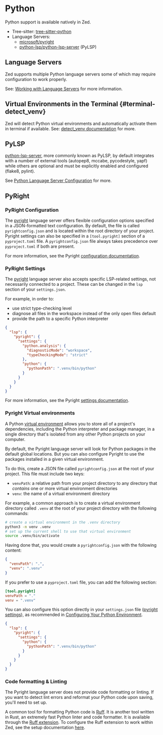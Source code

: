 # Python

Python support is available natively in Zed.

- Tree-sitter: [tree-sitter-python](https://github.com/zed-industries/tree-sitter-python)
- Language Servers:
  - [microsoft/pyright](https://github.com/microsoft/pyright)
  - [python-lsp/python-lsp-server](https://github.com/python-lsp/python-lsp-server) (PyLSP)

## Language Servers

Zed supports multiple Python language servers some of which may require configuration to work properly.

See: [Working with Language Servers](https://zed.dev/docs/configuring-languages#working-with-language-servers) for more information.

## Virtual Environments in the Terminal {#terminal-detect_venv}

Zed will detect Python virtual environments and automatically activate them in terminal if available.
See: [detect_venv documentation](../configuring-zed.md#terminal-detect_venv) for more.

## PyLSP

[python-lsp-server](https://github.com/python-lsp/python-lsp-server/), more commonly known as PyLSP, by default integrates with a number of external tools (autopep8, mccabe, pycodestyle, yapf) while others are optional and must be explicitly enabled and configured (flake8, pylint).

See [Python Language Server Configuration](https://github.com/python-lsp/python-lsp-server/blob/develop/CONFIGURATION.md) for more.

## PyRight

### PyRight Configuration

The [pyright](https://github.com/microsoft/pyright) language server offers flexible configuration options specified in a JSON-formatted text configuration. By default, the file is called `pyrightconfig.json` and is located within the root directory of your project. Pyright settings can also be specified in a `[tool.pyright]` section of a `pyproject.toml` file. A `pyrightconfig.json` file always takes precedence over `pyproject.toml` if both are present.

For more information, see the Pyright [configuration documentation](https://microsoft.github.io/pyright/#/configuration).

### PyRight Settings

The [pyright](https://github.com/microsoft/pyright) language server also accepts specific LSP-related settings, not necessarily connected to a project. These can be changed in the `lsp` section of your `settings.json`.

For example, in order to:

- use strict type-checking level
- diagnose all files in the workspace instead of the only open files default
- provide the path to a specific Python interpreter

```json
{
  "lsp": {
    "pyright": {
      "settings": {
        "python.analysis": {
          "diagnosticMode": "workspace",
          "typeCheckingMode": "strict"
        },
        "python": {
          "pythonPath": ".venv/bin/python"
        }
      }
    }
  }
}
```

For more information, see the Pyright [settings documentation](https://microsoft.github.io/pyright/#/settings).

### Pyright Virtual environments

A Python [virtual environment](https://docs.python.org/3/tutorial/venv.html) allows you to store all of a project's dependencies, including the Python interpreter and package manager, in a single directory that's isolated from any other Python projects on your computer.

By default, the Pyright language server will look for Python packages in the default global locations. But you can also configure Pyright to use the packages installed in a given virtual environment.

To do this, create a JSON file called `pyrightconfig.json` at the root of your project. This file must include two keys:

- `venvPath`: a relative path from your project directory to any directory that _contains_ one or more virtual environment directories
- `venv`: the name of a virtual environment directory

For example, a common approach is to create a virtual environment directory called `.venv` at the root of your project directory with the following commands:

```sh
# create a virtual environment in the .venv directory
python3 -m venv .venv
# set up the current shell to use that virtual environment
source .venv/bin/activate
```

Having done that, you would create a `pyrightconfig.json` with the following content:

```json
{
  "venvPath": ".",
  "venv": ".venv"
}
```

If you prefer to use a `pyproject.toml` file, you can add the following section:

```toml
[tool.pyright]
venvPath = "."
venv = ".venv"
```

You can also configure this option directly in your `settings.json` file ([pyright settings](#pyright-settings)), as recommended in [Configuring Your Python Environment](https://microsoft.github.io/pyright/#/import-resolution?id=configuring-your-python-environment).

```json
{
  "lsp": {
    "pyright": {
      "settings": {
        "python": {
          "pythonPath": ".venv/bin/python"
        }
      }
    }
  }
}
```

### Code formatting & Linting

The Pyright language server does not provide code formatting or linting. If you want to detect lint errors and reformat your Python code upon saving, you'll need to set up.

A common tool for formatting Python code is [Ruff](https://docs.astral.sh/ruff/). It is another tool written in Rust, an extremely fast Python linter and code formatter. It is available through the [Ruff extension](https://github.com/zed-industries/zed/tree/main/extensions/ruff/). To configure the Ruff extension to work within Zed, see the setup documentation [here](https://docs.astral.sh/ruff/editors/setup/#zed).

<!--
TBD: Expand Python Ruff docs.
TBD: Ruff pyproject.toml, ruff.toml docs. `ruff.configuration`.
-->
